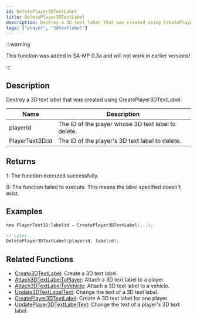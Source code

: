 ```yaml
---
id: DeletePlayer3DTextLabel
title: DeletePlayer3DTextLabel
description: Destroy a 3D text label that was created using CreatePlayer3DTextLabel.
tags: ["player", "3dtextlabel"]
---
```


:::warning

This function was added in SA-MP 0.3a and will not work in earlier versions!

:::

## Description

Destroy a 3D text label that was created using CreatePlayer3DTextLabel.

| Name            | Description                                         |
| --------------- | --------------------------------------------------- |
| playerid        | The ID of the player whose 3D text label to delete. |
| PlayerText3D:id | The ID of the player's 3D text label to delete.     |

## Returns

1: The function executed successfully.

0: The function failed to execute. This means the label specified doesn't exist.

## Examples

```c
new PlayerText3D:labelid = CreatePlayer3DTextLabel(...);

// Later...
DeletePlayer3DTextLabel(playerid, labelid);
```

## Related Functions

- [Create3DTextLabel](Create3DTextLabel): Create a 3D text label.
- [Attach3DTextLabelToPlayer](Attach3DTextLabelToPlayer): Attach a 3D text label to a player.
- [Attach3DTextLabelToVehicle](Attach3DTextLabelToVehicle): Attach a 3D text label to a vehicle.
- [Update3DTextLabelText](Update3DTextLabelText): Change the text of a 3D text label.
- [CreatePlayer3DTextLabel](CreatePlayer3DTextLabel): Create A 3D text label for one player.
- [UpdatePlayer3DTextLabelText](UpdatePlayer3DTextLabelText): Change the text of a player's 3D text label.
